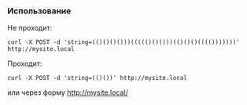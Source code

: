 ### Использование

Не проходит:
```
curl -X POST -d 'string=(()()()()))((((()()()))(()()()(((()))))))' http://mysite.local
```
Проходит:
```
curl -X POST -d 'string=(()())' http://mysite.local
```

или через форму http://mysite.local/
